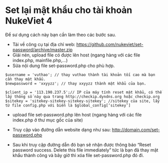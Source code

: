 # Set lại mật khẩu cho tài khoản NukeViet 4

Để sư dụng cách này bạn cần làm theo các bước sau.

- Tải về công cụ tại địa chỉ web: https://github.com/nukeviet/set-password/archive/master.zip
- Giải nén, upload file có được lên host (ngang hàng với các file index.php, mainfile.php,…)
- Sửa nội dung file set-password.php cho phù hợp.
```
$username = 'vuthao'; // thay vuthao thành tài khoản tối cao mà bạn cần thay mật khẩu.
$newpassword = 'xxyyzz'; // thay xxyyzz thành mật khẩu của bạn.

$client_ip = '113.190.237.5';// IP của máy tính reset mật khẩu, có thể lấy thông số này qua trang http://checkip.dyndns.org hoặc checkip.org
$sitekey = 'sitekey-sitekey-sitekey-sitekey'; //sitekey của site, lấy từ file config.php với biến là $global_config[‘sitekey’]
```
- upload file set-password.php lên host (ngang hàng với các file index.php ở thư mục gốc của site)

- Truy cập vào đường dẫn website dạng như sau: http://domain.com/set-password.php

- Sau khi truy cập đường dẫn đó bạn sẽ nhận được thông báo “Reset password success. Delete this file immediately” tức là bạn đã thay mật khẩu thành công và bây giờ thì xóa file set-password.php đó đi.

